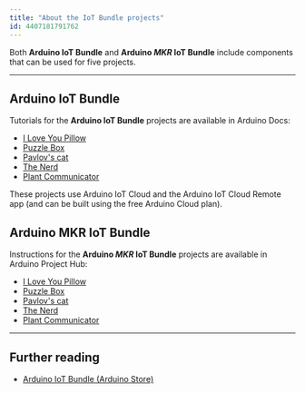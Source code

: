 ```yaml
---
title: "About the IoT Bundle projects"
id: 4407181791762
---
```


Both **Arduino IoT Bundle** and **Arduino _MKR_ IoT Bundle** include components that can be used for five projects.

---

## Arduino IoT Bundle

Tutorials for the **Arduino IoT Bundle** projects are available in Arduino Docs:

* [I Love You Pillow](https://create.arduino.cc/projecthub/Arduino_Genuino/i-love-you-pillow-with-the-arduino-iot-bundle-cec4c4)
* [Puzzle Box](https://create.arduino.cc/projecthub/Arduino_Genuino/puzzlebox-with-arduino-iot-bundle-96d09c)
* [Pavlov's cat](https://create.arduino.cc/projecthub/Arduino_Genuino/pavlov-s-cat-with-arduino-iot-bundle-d5b388)
* [The Nerd](https://create.arduino.cc/projecthub/Arduino_Genuino/the-nerd-with-arduino-iot-bundle-b1d0ca)
* [Plant Communicator](https://create.arduino.cc/projecthub/Arduino_Genuino/plant-communicator-with-the-arduino-iot-bundle-918636)

These projects use Arduino IoT Cloud and the Arduino IoT Cloud Remote app (and can be built using the free Arduino Cloud plan).

## Arduino MKR IoT Bundle

Instructions for the **Arduino _MKR_ IoT Bundle** projects are available in Arduino Project Hub:

* [I Love You Pillow](https://projecthub.arduino.cc/Arduino_Genuino/88de8bda-75de-4747-b27a-072eef25d94f)
* [Puzzle Box](https://projecthub.arduino.cc/Arduino_Genuino/cdebb11a-1167-4b87-bc6d-b54689b26bdf)
* [Pavlov's cat](https://projecthub.arduino.cc/Arduino_Genuino/296cc255-a223-4d0c-bf13-6f9642b46251)
* [The Nerd](https://projecthub.arduino.cc/Arduino_Genuino/b41d360f-eb38-4f26-b286-f818bf7beb63)
* [Plant Communicator](https://projecthub.arduino.cc/Arduino_Genuino/0ab3c89e-4d14-4c07-8d20-f179f5d841f2)

---

## Further reading

* [Arduino IoT Bundle (Arduino Store)](https://store.arduino.cc/products/iot-bundle)
